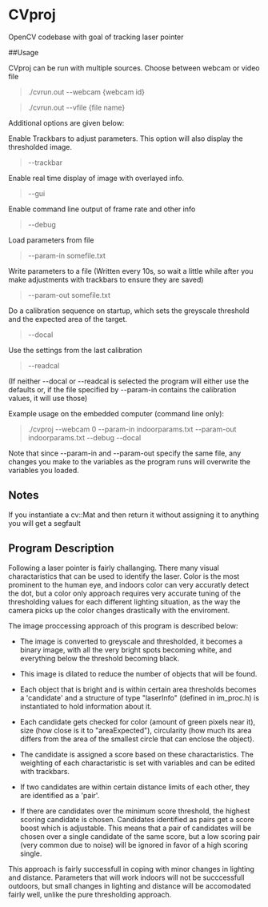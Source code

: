 # CVproj
OpenCV codebase with goal of tracking laser pointer

##Usage

CVproj can be run with multiple sources. Choose between webcam or video file

> ./cvrun.out --webcam {webcam id} 

> ./cvrun.out --vfile {file name}

Additional options are given below:

Enable Trackbars to adjust parameters. This option will also display the
thresholded image.
> --trackbar

Enable real time display of image with overlayed info.

> --gui

Enable command line output of frame rate and other info

> --debug

Load parameters from file

> --param-in somefile.txt

Write parameters to a file (Written every 10s, so wait a little while after you
make adjustments with trackbars to ensure they are saved)

> --param-out somefile.txt

Do a calibration sequence on startup, which sets the greyscale threshold and
the expected area of the target.

> --docal

Use the settings from the last calibration

> --readcal

(If neither --docal or --readcal is selected the program will either use the
defaults or, if the file specified by --param-in contains the calibration
values, it will use those)

Example usage on the embedded computer (command line only):

> ./cvproj --webcam 0 --param-in indoorparams.txt --param-out indoorparams.txt
> --debug --docal

Note that since --param-in and --param-out specify the same file, any changes
you make to the variables as the program runs will overwrite the variables you
loaded.

## Notes 

If you instantiate a cv::Mat and then return it without assigning it to
anything you will get a segfault

## Program Description

Following a laser pointer is fairly challanging. There many visual
charactaristics that can be used to identify the laser. Color is the most
prominent to the human eye, and indoors color can very accuratly detect the
dot, but a color only approach requires very accurate tuning of the
thresholding values for each different lighting situation, as the way the
camera picks up the color changes drastically with the enviroment.

The image proccessing approach of this program is described below:

- The image is converted to greyscale and thresholded, it becomes a binary
  image, with all the very bright spots becoming white, and everything below
  the threshold becoming black.

- This image is dilated to reduce the number of objects that will be found.

- Each object that is bright and is within certain area thresholds becomes
  a 'candidate' and a structure of type "laserInfo" (defined in im_proc.h) is
  instantiated to hold information about it.

- Each candidate gets checked for color (amount of green pixels near it), size
  (how close is it to "areaExpected"), circularity (how much its area differs
  from the area of the smallest circle that can enclose the object).

- The candidate is assigned a score based on these charactaristics. The
  weighting of each charactaristic is set with variables and can be edited with
  trackbars.

- If two candidates are within certain distance limits of each other, they are
  identified as a 'pair'.

- If there are candidates over the minimum score threshold, the highest scoring
  candidate is chosen. Candidates identified as pairs get a score boost which
  is adjustable. This means that a pair of candidates will be chosen over
  a single candidate of the same score, but a low scoring pair (very common due
  to noise) will be ignored in favor of a high scoring single.

This approach is fairly successfull in coping with minor changes in lighting
and distance. Parameters that will work indoors will not be succcessfull
outdoors, but small changes in lighting and distance will be accomodated fairly
well, unlike the pure thresholding approach.
